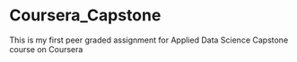 # Coursera_Capstone
This is my first peer graded assignment for Applied Data Science Capstone course on Coursera
